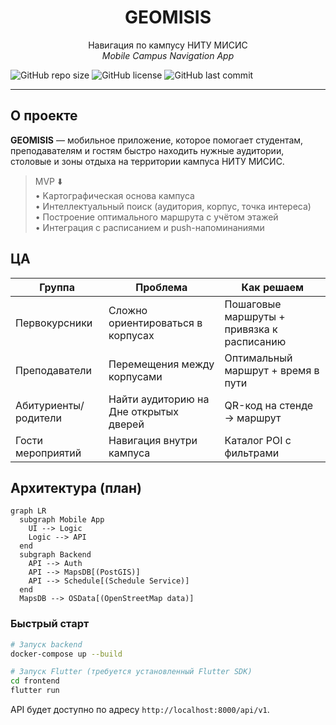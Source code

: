 <h1 align="center">GEOMISIS</h1>
<p align="center">
  Навигация по кампусу НИТУ МИСИС<br/>
  <i>Mobile Campus Navigation App</i>
</p>

![GitHub repo size](https://img.shields.io/github/repo-size/ИМЯ_ОРГ/geomisis-app?style=flat-square)
![GitHub license](https://img.shields.io/github/license/ИМЯ_ОРГ/geomisis-app?style=flat-square)
![GitHub last commit](https://img.shields.io/github/last-commit/ИМЯ_ОРГ/geomisis-app?style=flat-square)

---

## О проекте
**GEOMISIS** — мобильное приложение, которое помогает студентам, преподавателям и гостям быстро находить нужные аудитории, столовые и зоны отдыха на территории кампуса НИТУ МИСИС.  

> MVP ⬇️  
> • Kартографическая основа кампуса  
> • Интеллектуальный поиск (аудитория, корпус, точка интереса)  
> • Построение оптимального маршрута с учётом этажей  
> • Интеграция с расписанием и push-напоминаниями

## ЦА
| Группа | Проблема | Как решаем |
| ------ | -------- | ---------- |
| Первокурсники | Сложно ориентироваться в корпусах | Пошаговые маршруты + привязка к расписанию |
| Преподаватели | Перемещения между корпусами | Оптимальный маршрут + время в пути |
| Абитуриенты/родители | Найти аудиторию на Дне открытых дверей | QR-код на стенде → маршрут |
| Гости мероприятий | Навигация внутри кампуса | Каталог POI с фильтрами |

## Архитектура (план)
```mermaid
graph LR
  subgraph Mobile App
    UI --> Logic
    Logic --> API
  end
  subgraph Backend
    API --> Auth
    API --> MapsDB[(PostGIS)]
    API --> Schedule[(Schedule Service)]
  end
  MapsDB --> OSData[(OpenStreetMap data)]
```

### Быстрый старт

```bash
# Запуск backend
docker-compose up --build

# Запуск Flutter (требуется установленный Flutter SDK)
cd frontend
flutter run
```

API будет доступно по адресу `http://localhost:8000/api/v1`.
